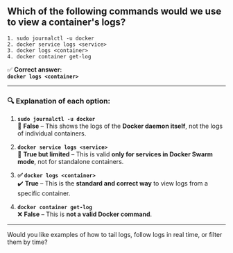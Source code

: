 ## Which of the following commands would we use to view a container's logs?
```
1. sudo journalctl -u docker
2. docker service logs <service>
3. docker logs <container>
4. docker container get-log
```

✅ **Correct answer:**  
**`docker logs <container>`**

---

### 🔍 Explanation of each option:

1. **`sudo journalctl -u docker`**  
   🔸 **False** – This shows the logs of the **Docker daemon itself**, not the logs of individual containers.

2. **`docker service logs <service>`**  
   🔸 **True but limited** – This is valid **only for services in Docker Swarm mode**, not for standalone containers.

3. **✅ `docker logs <container>`**  
   ✔️ **True** – This is the **standard and correct way** to view logs from a specific container.

4. **`docker container get-log`**  
   ❌ **False** – This is **not a valid Docker command**.

---

Would you like examples of how to tail logs, follow logs in real time, or filter them by time?
